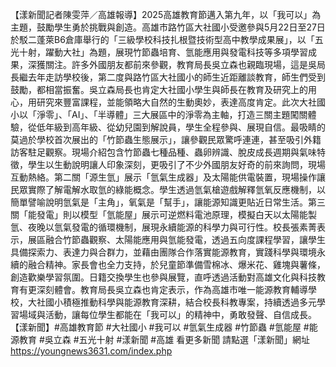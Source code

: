 【漾新聞記者陳雯萍／高雄報導】2025高雄教育節邁入第九年，以「我可以」為主題，鼓勵學生勇於挑戰與創造。高雄市路竹區大社國小受邀參與5月22日至27日於駁二蓬萊B6倉庫舉行的「三級學校科技扎根暨技術型高中教學成果展」，以「五光十射，躍動大社」為題，展現竹節蟲培育、氫能應用與發電科技等多項學習成果，深獲關注。許多外國朋友都前來參觀，教育局長吳立森也親臨現場，這是吳局長繼去年走訪學校後，第二度與路竹區大社國小的師生近距離談教育，師生們受到鼓勵，都相當振奮。吳立森局長也肯定大社國小學生與師長在教育及研究上的用心，用研究來豐富課程，並能領略大自然的生動奧妙，表達高度肯定。此次大社國小以「淨零」、「AI」、「半導體」三大展區中的淨零為主軸，打造三關主題闖關體驗，從低年級到高年級、從幼兒園到解說員，學生全程參與、展現自信。最吸睛的莫過於學校首次展出的「竹節蟲生態展示」，讓參觀民眾驚呼連連，甚至吸引外籍訪客駐足觀察。現場介紹包含竹節蟲七種品種、蟲卵辨識、脫皮成長週期與氣味特徵，學生以生動說明讓人印象深刻，更吸引了不少外國朋友好奇的前來詢問，現場互動熱絡。第二關「源生氫」展示「氫氣生成器」及太陽能供電裝置，現場操作讓民眾實際了解電解水取氫的綠能概念。學生透過氫氣槍遊戲解釋氫氧反應機制，以簡單譬喻說明氫氣是「主角」，氧氣是「幫手」，讓能源知識更貼近日常生活。第三關「能發電」則以模型「氫能屋」展示可逆燃料電池原理，模擬白天以太陽能製氫、夜晚以氫氣發電的循環機制，展現永續能源的科學力與可行性。校長張素菁表示，展區融合竹節蟲觀察、太陽能應用與氫能發電，透過五向度課程學習，讓學生具備探索力、表達力與合群力，並藉由團隊合作落實能源教育，實踐科學與環境永續的融合精神。家長會也全力支持，於兒童節準備雪棉冰、爆米花、雞塊與薯條，創造歡樂學習氛圍。日籍交換學生也參與展覽，直呼透過活動對高雄文化與科技教育有更深刻體會。教育局長吳立森也肯定表示，作為高雄市唯一能源教育輔導學校，大社國小積極推動科學與能源教育深耕，結合校長科教專案，持續透過多元學習場域與活動，讓每位學生都能在「我可以」的精神中，勇敢發聲、自信成長。【漾新聞】#高雄教育節 #大社國小 #我可以 #氫氣生成器 #竹節蟲 #氫能屋 #能源教育 #吳立森 #五光十射
#漾新聞 #高雄
看更多新聞 請點選「漾新聞」網址 https://youngnews3631.com/index.php